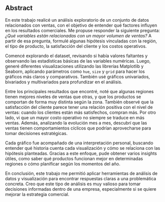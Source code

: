 ## Abstract

En este trabajo realicé un análisis exploratorio de un conjunto de datos relacionados con ventas, con el objetivo de entender qué factores influyen en los resultados comerciales. Me propuse responder la siguiente pregunta: *¿Qué variables están relacionadas con un mayor volumen de ventas?* A partir de esa pregunta, formulé algunas hipótesis vinculadas con la región, el tipo de producto, la satisfacción del cliente y los costos operativos.

Comencé explorando el dataset, revisando si había valores faltantes y observando las estadísticas básicas de las variables numéricas. Luego, generé diferentes visualizaciones utilizando las librerías Matplotlib y Seaborn, aplicando parámetros como `hue`, `size` y `grid` para hacer los gráficos más claros y comparativos. También usé gráficos univariados, bivariados y multivariados para profundizar en el análisis.

Entre los principales resultados que encontré, noté que algunas regiones tienen mejores niveles de ventas que otras, y que los productos se comportan de forma muy distinta según la zona. También observé que la satisfacción del cliente parece tener una relación positiva con el nivel de ventas: cuando los clientes están más satisfechos, compran más. Por otro lado, vi que un mayor costo operativo no siempre se traduce en más ventas. Además, analizando la evolución mes a mes, descubrí que las ventas tienen comportamientos cíclicos que podrían aprovecharse para tomar decisiones estratégicas.

Cada gráfico fue acompañado de una interpretación personal, buscando entender qué historia cuenta cada visualización y cómo se relaciona con las hipótesis planteadas. Gracias a este enfoque, pude obtener varios insights útiles, como saber qué productos funcionan mejor en determinadas regiones o cómo planificar según los momentos del año.

En conclusión, este trabajo me permitió aplicar herramientas de análisis de datos y visualización para encontrar respuestas claras a una problemática concreta. Creo que este tipo de análisis es muy valioso para tomar decisiones informadas dentro de una empresa, especialmente si se quiere mejorar la estrategia comercial.

